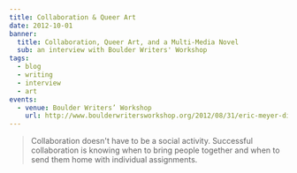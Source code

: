 ```yaml
---
title: Collaboration & Queer Art
date: 2012-10-01
banner:
  title: Collaboration, Queer Art, and a Multi-Media Novel
  sub: an interview with Boulder Writers' Workshop
tags:
  - blog
  - writing
  - interview
  - art
events:
  - venue: Boulder Writers’ Workshop
    url: http://www.boulderwritersworkshop.org/2012/08/31/eric-meyer-discusses-collaboration-queer-art-and-his-multi-media-novel/
---
```


> Collaboration doesn't have to be a social activity.
> Successful collaboration is knowing when to bring people together
> and when to send them home with individual assignments.

